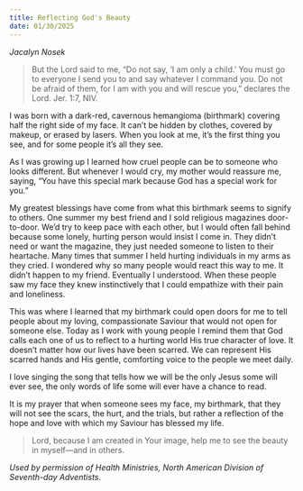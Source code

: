 ```yaml
---
title: Reflecting God's Beauty
date: 01/30/2025
---
```


_Jacalyn Nosek_

> <p></p>
> But the Lord said to me, “Do not say, ‘I am only a child.’ You must go to everyone I send you to and say whatever I command you. Do not be afraid of them, for I am with you and will rescue you,” declares the Lord. Jer. 1:7, NIV.

I was born with a dark-red, cavernous hemangioma (birthmark) covering half the right side of my face. It can’t be hidden by clothes, covered by makeup, or erased by lasers. When you look at me, it’s the first thing you see, and for some people it’s all they see.

As I was growing up I learned how cruel people can be to someone who looks different. But whenever I would cry, my mother would reassure me, saying, “You have this special mark because God has a special work for you.”

My greatest blessings have come from what this birthmark seems to signify to others. One summer my best friend and I sold religious magazines door-to-door. We’d try to keep pace with each other, but I would often fall behind because some lonely, hurting person would insist I come in. They didn’t need or want the magazine, they just needed someone to listen to their heartache. Many times that summer I held hurting individuals in my arms as they cried. I wondered why so many people would react this way to me. It didn’t happen to my friend. Eventually I understood. When these people saw my face they knew instinctively that I could empathize with their pain and loneliness.

This was where I learned that my birthmark could open doors for me to tell people about my loving, compassionate Saviour that would not open for someone else. Today as I work with young people I remind them that God calls each one of us to reflect to a hurting world His true character of love. It doesn’t matter how our lives have been scarred. We can represent His scarred hands and His gentle, comforting voice to the people we meet daily.

I love singing the song that tells how we will be the only Jesus some will ever see, the only words of life some will ever have a chance to read.

It is my prayer that when someone sees my face, my birthmark, that they will not see the scars, the hurt, and the trials, but rather a reflection of the hope and love with which my Saviour has blessed my life.

> <callout></callout>
> Lord, because I am created in Your image, help me to see the beauty in myself—and in others.

_Used by permission of Health Ministries, North American Division of Seventh-day Adventists._